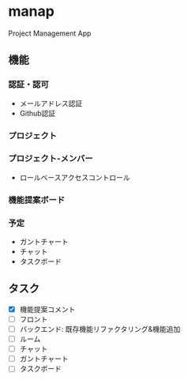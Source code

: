 # manap

Project Management App

## 機能

### 認証・認可
  - メールアドレス認証
  - Github認証

### プロジェクト

### プロジェクト-メンバー
  - ロールベースアクセスコントロール

### 機能提案ボード

### 予定

- ガントチャート
- チャット
- タスクボード

## タスク

- [x] 機能提案コメント
- [ ] フロント
- [ ] バックエンド: 既存機能リファクタリング&機能追加
- [ ] ルーム
- [ ] チャット
- [ ] ガントチャート
- [ ] タスクボード 
